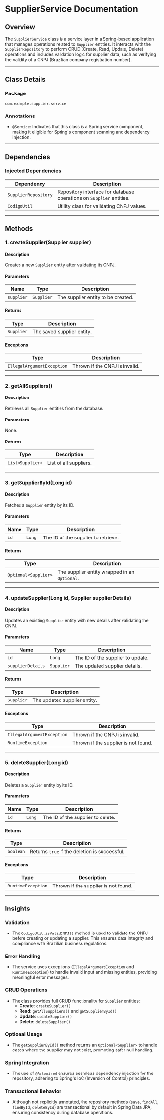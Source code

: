 # SupplierService Documentation

## Overview
The `SupplierService` class is a service layer in a Spring-based application that manages operations related to `Supplier` entities. It interacts with the `SupplierRepository` to perform CRUD (Create, Read, Update, Delete) operations and includes validation logic for supplier data, such as verifying the validity of a CNPJ (Brazilian company registration number).

---

## Class Details

### **Package**
`com.example.supplier.service`

### **Annotations**
- `@Service`: Indicates that this class is a Spring service component, making it eligible for Spring's component scanning and dependency injection.

---

## Dependencies

### **Injected Dependencies**
| Dependency              | Description                                                                 |
|--------------------------|-----------------------------------------------------------------------------|
| `SupplierRepository`     | Repository interface for database operations on `Supplier` entities.       |
| `CodigoUtil`             | Utility class for validating CNPJ values.                                  |

---

## Methods

### **1. createSupplier(Supplier supplier)**

#### **Description**
Creates a new `Supplier` entity after validating its CNPJ.

#### **Parameters**
| Name       | Type       | Description                          |
|------------|------------|--------------------------------------|
| `supplier` | `Supplier` | The supplier entity to be created.  |

#### **Returns**
| Type       | Description                          |
|------------|--------------------------------------|
| `Supplier` | The saved supplier entity.          |

#### **Exceptions**
| Type                        | Description                          |
|-----------------------------|--------------------------------------|
| `IllegalArgumentException`  | Thrown if the CNPJ is invalid.      |

---

### **2. getAllSuppliers()**

#### **Description**
Retrieves all `Supplier` entities from the database.

#### **Parameters**
None.

#### **Returns**
| Type            | Description                          |
|------------------|--------------------------------------|
| `List<Supplier>` | List of all suppliers.              |

---

### **3. getSupplierById(Long id)**

#### **Description**
Fetches a `Supplier` entity by its ID.

#### **Parameters**
| Name | Type   | Description                          |
|------|--------|--------------------------------------|
| `id` | `Long` | The ID of the supplier to retrieve. |

#### **Returns**
| Type                  | Description                          |
|-----------------------|--------------------------------------|
| `Optional<Supplier>`  | The supplier entity wrapped in an `Optional`. |

---

### **4. updateSupplier(Long id, Supplier supplierDetails)**

#### **Description**
Updates an existing `Supplier` entity with new details after validating the CNPJ.

#### **Parameters**
| Name              | Type       | Description                          |
|-------------------|------------|--------------------------------------|
| `id`              | `Long`     | The ID of the supplier to update.   |
| `supplierDetails` | `Supplier` | The updated supplier details.       |

#### **Returns**
| Type       | Description                          |
|------------|--------------------------------------|
| `Supplier` | The updated supplier entity.        |

#### **Exceptions**
| Type                        | Description                          |
|-----------------------------|--------------------------------------|
| `IllegalArgumentException`  | Thrown if the CNPJ is invalid.      |
| `RuntimeException`          | Thrown if the supplier is not found.|

---

### **5. deleteSupplier(Long id)**

#### **Description**
Deletes a `Supplier` entity by its ID.

#### **Parameters**
| Name | Type   | Description                          |
|------|--------|--------------------------------------|
| `id` | `Long` | The ID of the supplier to delete.   |

#### **Returns**
| Type      | Description                          |
|-----------|--------------------------------------|
| `boolean` | Returns `true` if the deletion is successful. |

#### **Exceptions**
| Type               | Description                          |
|--------------------|--------------------------------------|
| `RuntimeException` | Thrown if the supplier is not found.|

---

## Insights

### **Validation**
- The `CodigoUtil.isValidCNPJ()` method is used to validate the CNPJ before creating or updating a supplier. This ensures data integrity and compliance with Brazilian business regulations.

### **Error Handling**
- The service uses exceptions (`IllegalArgumentException` and `RuntimeException`) to handle invalid input and missing entities, providing meaningful error messages.

### **CRUD Operations**
- The class provides full CRUD functionality for `Supplier` entities:
  - **Create**: `createSupplier()`
  - **Read**: `getAllSuppliers()` and `getSupplierById()`
  - **Update**: `updateSupplier()`
  - **Delete**: `deleteSupplier()`

### **Optional Usage**
- The `getSupplierById()` method returns an `Optional<Supplier>` to handle cases where the supplier may not exist, promoting safer null handling.

### **Spring Integration**
- The use of `@Autowired` ensures seamless dependency injection for the repository, adhering to Spring's IoC (Inversion of Control) principles.

### **Transactional Behavior**
- Although not explicitly annotated, the repository methods (`save`, `findAll`, `findById`, `deleteById`) are transactional by default in Spring Data JPA, ensuring consistency during database operations.
